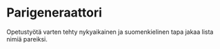 # Parigeneraattori
Opetustyötä varten tehty nykyaikainen ja suomenkielinen tapa jakaa lista nimiä pareiksi. 

